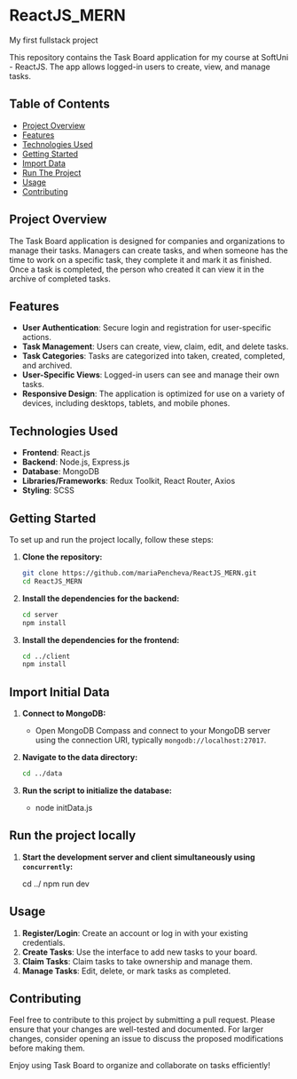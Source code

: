 # ReactJS_MERN
My first fullstack project

This repository contains the Task Board application for my course at SoftUni - ReactJS. The app allows logged-in users to create, view, and manage tasks. 


## Table of Contents

- [Project Overview](#project-overview)
- [Features](#features)
- [Technologies Used](#technologies-used)
- [Getting Started](#getting-started)
- [Import Data](#import-initial-data)
- [Run The Project](#run-the-project-locally)
- [Usage](#usage)
- [Contributing](#contributing)

## Project Overview

The Task Board application is designed for companies and organizations to manage their tasks. Managers can create tasks, and when someone has the time to work on a specific task, they complete it and mark it as finished. Once a task is completed, the person who created it can view it in the archive of completed tasks.


## Features

- **User Authentication**: Secure login and registration for user-specific actions.
- **Task Management**: Users can create, view, claim, edit, and delete tasks.
- **Task Categories**: Tasks are categorized into taken, created, completed, and archived.
- **User-Specific Views**: Logged-in users can see and manage their own tasks.
- **Responsive Design**: The application is optimized for use on a variety of devices, including desktops, tablets, and mobile phones.


## Technologies Used

- **Frontend**: React.js
- **Backend**: Node.js, Express.js
- **Database**: MongoDB
- **Libraries/Frameworks**: Redux Toolkit, React Router, Axios
- **Styling**: SCSS


## Getting Started

To set up and run the project locally, follow these steps:

1. **Clone the repository:**

   ```sh
   git clone https://github.com/mariaPencheva/ReactJS_MERN.git
   cd ReactJS_MERN
   ```

2. **Install the dependencies for the backend:**

   ```sh
   cd server
   npm install
   ```

3. **Install the dependencies for the frontend:**

   ```sh
   cd ../client
   npm install   
   ```


## Import Initial Data

1. **Connect to MongoDB:**

   - Open MongoDB Compass and connect to your MongoDB server using the connection URI, typically `mongodb://localhost:27017`.

2. **Navigate to the data directory:**

   ```sh
   cd ../data
   ```

3. **Run the script to initialize the database:**

   - node initData.js

## Run the project locally   

1. **Start the development server and client simultaneously using `concurrently`:**

   cd ../
   npm run dev


## Usage

1. **Register/Login**: Create an account or log in with your existing credentials.
2. **Create Tasks**: Use the interface to add new tasks to your board.
3. **Claim Tasks**: Claim tasks to take ownership and manage them.
4. **Manage Tasks**: Edit, delete, or mark tasks as completed.


## Contributing

Feel free to contribute to this project by submitting a pull request. Please ensure that your changes are well-tested and documented. For larger changes, consider opening an issue to discuss the proposed modifications before making them.

Enjoy using Task Board to organize and collaborate on tasks efficiently!